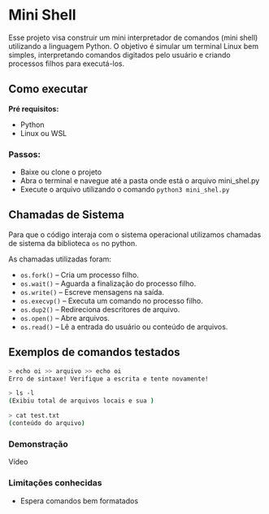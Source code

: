 # Mini Shell 

Esse projeto visa construir um mini interpretador de comandos (mini shell) utilizando a linguagem Python.
O objetivo é simular um terminal Linux bem simples, interpretando comandos digitados pelo usuário e criando processos filhos para executá-los.

## Como executar

**Pré requisitos:**
- Python
- Linux ou WSL 

### Passos:
- Baixe ou clone o projeto
- Abra o terminal e navegue até a pasta onde está o arquivo mini_shel.py
- Execute o arquivo utilizando o comando `python3 mini_shel.py`


## Chamadas de Sistema

Para que o código interaja com o sistema operacional utilizamos chamadas de sistema da biblioteca `os` no python.

As chamadas utilizadas foram:

- `os.fork()` – Cria um processo filho.
- `os.wait()` – Aguarda a finalização do processo filho.
- `os.write()` – Escreve mensagens na saída.
- `os.execvp()` – Executa um comando no processo filho.
- `os.dup2()` – Redireciona descritores de arquivo.
- `os.open()` – Abre arquivos.
- `os.read()` – Lê a entrada do usuário ou conteúdo de arquivos.


## Exemplos de comandos testados

 ```bash
> echo oi >> arquivo >> echo oi
Erro de sintaxe! Verifique a escrita e tente novamente!

> ls -l 
(Exibiu total de arquivos locais e sua )

> cat test.txt
(conteúdo do arquivo)
 ```

### Demonstração 
Vídeo

### Limitações conhecidas 
- Espera comandos bem formatados
